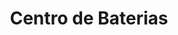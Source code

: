 ---
title: "Centro de Baterias"
url: /ciudad-autonoma-de-buenos-aires/centro-de-baterias-avenida-la-plata/
shop: Energie
---